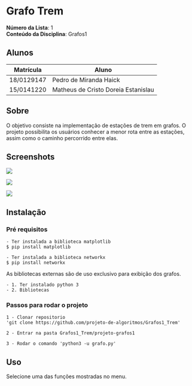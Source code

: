 # Grafo Trem

**Número da Lista**: 1<br>
**Conteúdo da Disciplina**: Grafos1<br>

## Alunos
|Matrícula | Aluno |
| -- | -- |
| 18/0129147  |  Pedro de Miranda Haick |
| 15/0141220  |  Matheus de Cristo Doreia Estanislau |

## Sobre 
O objetivo consiste na implementação de estações de trem em grafos. 
O projeto possibilita os usuários conhecer a menor rota entre as estações,
assim como o caminho percorrido entre elas.

## Screenshots
![](https://github.com/projeto-de-algoritmos/Grafos1_Trem/blob/master/myproject/docs/imgs/print1.png)

![](https://github.com/projeto-de-algoritmos/Grafos1_Trem/blob/master/myproject/docs/imgs/print2.png)

![](https://github.com/projeto-de-algoritmos/Grafos1_Trem/blob/master/myproject/docs/imgs/print3.png)

## Instalação 
### Pré requisitos
    - Ter instalada a biblioteca matplotlib
    $ pip install matplotlib
    
    - Ter instalada a biblioteca networkx
    $ pip install networkx
      
As bibliotecas externas são de uso exclusivo para exibição dos grafos.

    - 1. Ter instalado python 3
    - 2. Bibliotecas

### Passos para rodar o projeto

    1 - Clonar repositorio 
    'git clone https://github.com/projeto-de-algoritmos/Grafos1_Trem'
    
    2 - Entrar na pasta Grafos1_Trem/projeto-grafos1
    
    3 - Rodar o comando 'python3 -u grafo.py'

## Uso 
Selecione uma das funções mostradas no menu.
